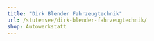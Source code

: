 ```yaml
---
title: "Dirk Blender Fahrzeugtechnik"
url: /stutensee/dirk-blender-fahrzeugtechnik/
shop: Autowerkstatt
---
```

